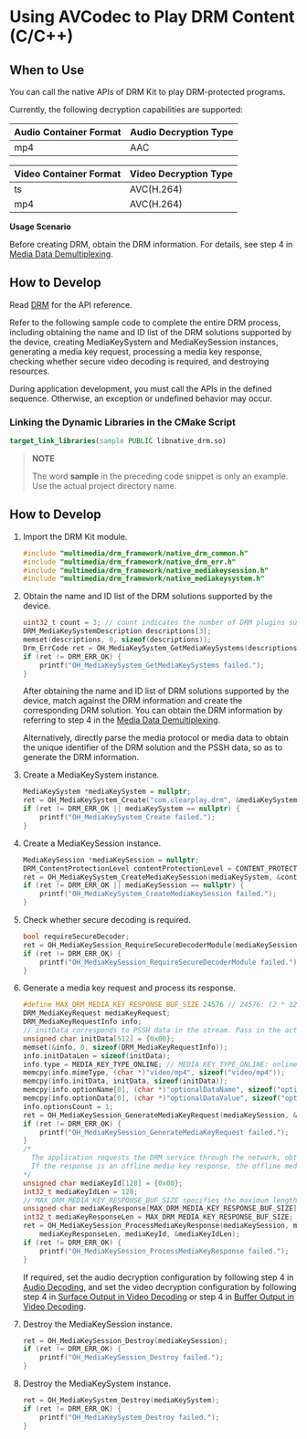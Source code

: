 # Using AVCodec to Play DRM Content (C/C++)

## When to Use

You can call the native APIs of DRM Kit to play DRM-protected programs.

Currently, the following decryption capabilities are supported:

| Audio Container Format| Audio Decryption Type|
|----------|:-------|
| mp4      | AAC    |

| Video Container Format| Video Decryption Type|
|----------|:------------|
| ts       | AVC(H.264)  |
| mp4      | AVC(H.264)  |
<!--RP1--><!--RP1End-->

**Usage Scenario**

Before creating DRM, obtain the DRM information. For details, see step 4 in [Media Data Demultiplexing](../avcodec/audio-video-demuxer.md#how-to-develop).

## How to Develop

Read [DRM](../../reference/apis-drm-kit/_drm.md) for the API reference.

Refer to the following sample code to complete the entire DRM process, including obtaining the name and ID list of the DRM solutions supported by the device, creating MediaKeySystem and MediaKeySession instances, generating a media key request, processing a media key response, checking whether secure video decoding is required, and destroying resources.

During application development, you must call the APIs in the defined sequence. Otherwise, an exception or undefined behavior may occur.  

### Linking the Dynamic Libraries in the CMake Script

``` cmake
target_link_libraries(sample PUBLIC libnative_drm.so)
```

> **NOTE**
>
> The word **sample** in the preceding code snippet is only an example. Use the actual project directory name.
>

## How to Develop

1. Import the DRM Kit module.

    ```c++
    #include "multimedia/drm_framework/native_drm_common.h"
    #include "multimedia/drm_framework/native_drm_err.h"
    #include "multimedia/drm_framework/native_mediakeysession.h"
    #include "multimedia/drm_framework/native_mediakeysystem.h"
    ```

2. Obtain the name and ID list of the DRM solutions supported by the device.

    ```c++
    uint32_t count = 3; // count indicates the number of DRM plugins supported by the device. Pass in the actual number.
    DRM_MediaKeySystemDescription descriptions[3];
    memset(descriptions, 0, sizeof(descriptions));
    Drm_ErrCode ret = OH_MediaKeySystem_GetMediaKeySystems(descriptions, &count);
    if (ret != DRM_ERR_OK) {
        printf("OH_MediaKeySystem_GetMediaKeySystems failed.");
    }
    ```

    After obtaining the name and ID list of DRM solutions supported by the device, match against the DRM information and create the corresponding DRM solution. You can obtain the DRM information by referring to step 4 in the [Media Data Demultiplexing](../avcodec/audio-video-demuxer.md#how-to-develop).

    Alternatively, directly parse the media protocol or media data to obtain the unique identifier of the DRM solution and the PSSH data, so as to generate the DRM information.

3. Create a MediaKeySystem instance.

    ```c++
    MediaKeySystem *mediaKeySystem = nullptr;
    ret = OH_MediaKeySystem_Create("com.clearplay.drm", &mediaKeySystem);
    if (ret != DRM_ERR_OK || mediaKeySystem == nullptr) {
        printf("OH_MediaKeySystem_Create failed.");
    }
    ```

4. Create a MediaKeySession instance.

    ```c++
    MediaKeySession *mediaKeySession = nullptr;
    DRM_ContentProtectionLevel contentProtectionLevel = CONTENT_PROTECTION_LEVEL_SW_CRYPTO; // Set the content protection level supported by the device.
    ret = OH_MediaKeySystem_CreateMediaKeySession(mediaKeySystem, &contentProtectionLevel, &mediaKeySession);
    if (ret != DRM_ERR_OK || mediaKeySession == nullptr) {
        printf("OH_MediaKeySystem_CreateMediaKeySession failed.");
    }
    ```

5. Check whether secure decoding is required.

    ```c++
    bool requireSecureDecoder;
    ret = OH_MediaKeySession_RequireSecureDecoderModule(mediaKeySession, "video/avc", &requireSecureDecoder);
    if (ret != DRM_ERR_OK) {
        printf("OH_MediaKeySession_RequireSecureDecoderModule failed.");
    }
    ```

6. Generate a media key request and process its response.

    ```c++
    #define MAX_DRM_MEDIA_KEY_RESPONSE_BUF_SIZE 24576 // 24576: (2 * 12 * 1024)
    DRM_MediaKeyRequest mediaKeyRequest;
    DRM_MediaKeyRequestInfo info;
    // initData corresponds to PSSH data in the stream. Pass in the actual data.
    unsigned char initData[512] = {0x00};
    memset(&info, 0, sizeof(DRM_MediaKeyRequestInfo));
    info.initDataLen = sizeof(initData);
    info.type = MEDIA_KEY_TYPE_ONLINE; // MEDIA_KEY_TYPE_ONLINE: online media key request; MEDIA_KEY_TYPE_OFFLINE: offline media key request.
    memcpy(info.mimeType, (char *)"video/mp4", sizeof("video/mp4"));
    memcpy(info.initData, initData, sizeof(initData));
    memcpy(info.optionName[0], (char *)"optionalDataName", sizeof("optionalDataName"));
    memcpy(info.optionData[0], (char *)"optionalDataValue", sizeof("optionalDataValue"));
    info.optionsCount = 1;
    ret = OH_MediaKeySession_GenerateMediaKeyRequest(mediaKeySession, &info, &mediaKeyRequest);
    if (ret != DRM_ERR_OK) {
        printf("OH_MediaKeySession_GenerateMediaKeyRequest failed.");
    }
    /*
      The application requests the DRM service through the network, obtains a media key response, and sends the response to OH_MediaKeySession_ProcessMediaKeyResponse.
      If the response is an offline media key response, the offline media key ID is returned. Set mediaKeyId based on the actual data and length.
    */
    unsigned char mediaKeyId[128] = {0x00};
    int32_t mediaKeyIdLen = 128;
    // MAX_DRM_MEDIA_KEY_RESPONSE_BUF_SIZE specifies the maximum length of a media key response. Pass in the actual length.
    unsigned char mediaKeyResponse[MAX_DRM_MEDIA_KEY_RESPONSE_BUF_SIZE] = {0x00};
    int32_t mediaKeyResponseLen = MAX_DRM_MEDIA_KEY_RESPONSE_BUF_SIZE;
    ret = OH_MediaKeySession_ProcessMediaKeyResponse(mediaKeySession, mediaKeyResponse,
        mediaKeyResponseLen, mediaKeyId, &mediaKeyIdLen);
    if (ret != DRM_ERR_OK) {
        printf("OH_MediaKeySession_ProcessMediaKeyResponse failed.");
    }
    ```

    If required, set the audio decryption configuration by following step 4 in [Audio Decoding](../avcodec/audio-decoding.md#how-to-develop), and set the video decryption configuration by following step 4 in [Surface Output in Video Decoding](../avcodec/video-decoding.md#surface-output) or step 4 in [Buffer Output in Video Decoding](../avcodec/video-decoding.md#buffer-output).

7. Destroy the MediaKeySession instance.

    ```c++
    ret = OH_MediaKeySession_Destroy(mediaKeySession);
    if (ret != DRM_ERR_OK) {
        printf("OH_MediaKeySession_Destroy failed.");
    }
    ```

8. Destroy the MediaKeySystem instance.

    ```c++
    ret = OH_MediaKeySystem_Destroy(mediaKeySystem);
    if (ret != DRM_ERR_OK) {
        printf("OH_MediaKeySystem_Destroy failed.");
    }
    ```
